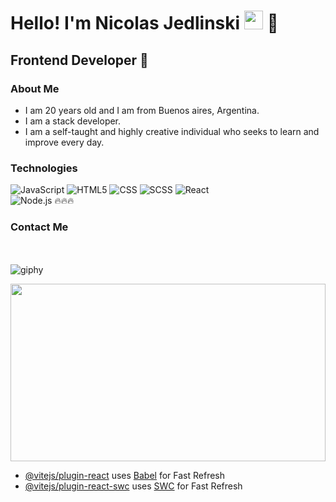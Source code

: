 <h1>Hello! I'm Nicolas Jedlinski <img src="https://raw.githubusercontent.com/iampavangandhi/iampavangandhi/master/gifs/Hi.gif" width="30px"> 🚀</h1>
<h2>Frontend Developer 🎨</h2>

### About Me
- I am 20 years old and I am from Buenos aires, Argentina.
- I am a stack developer.
- I am a self-taught and highly creative individual who seeks to learn and improve every day.

### Technologies
  ![JavaScript](https://img.shields.io/badge/-JavaScript-333333?style=flat&logo=javascript)
  ![HTML5](https://img.shields.io/badge/-HTML5-333333?style=flat&logo=HTML5)
  ![CSS](https://img.shields.io/badge/-CSS-333333?style=flat&logo=CSS3&logoColor=1572B6)
  ![SCSS](https://img.shields.io/badge/-SCSS-333333?style=flat&logo=SASS&logoColor=CE6B9E)
  ![React](https://img.shields.io/badge/-React-333333?style=flat&logo=react)
  <br/>
  ![Node.js](https://img.shields.io/badge/-Node.js-333333?style=flat&logo=node.js)
🔥🔥🔥
### Contact Me
<a href="https://www.linkedin.com/in/nicolas-jedlinski-3970a7184/"></a>
<a href="nicolasjedlinski@gmail.com"></a>  
<br/>
![giphy](https://github.com/Nicojedlinski/eccomerce-NickClothes-Inc/assets/111811580/9346a01b-acb7-432f-be8a-0415bdfeb272)
<br/>
<div style="position: relative; width: 100%; height: 0; padding-bottom: 56.25%;">
  <img src="https://imgur.com/gallery/FXru6" style="position: absolute; width: 100%; height: 100%;">
</div>


- [@vitejs/plugin-react](https://github.com/vitejs/vite-plugin-react/blob/main/packages/plugin-react/README.md) uses [Babel](https://babeljs.io/) for Fast Refresh
- [@vitejs/plugin-react-swc](https://github.com/vitejs/vite-plugin-react-swc) uses [SWC](https://swc.rs/) for Fast Refresh
